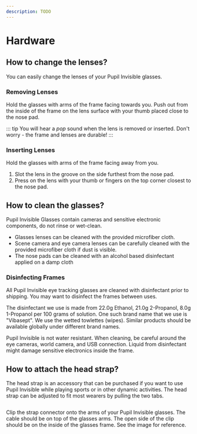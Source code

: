 ```yaml
---
description: TODO
---
```


# Hardware

## How to change the lenses?
You can easily change the lenses of your Pupil Invisible glasses.

<!-- todo insert video -->

### Removing Lenses

<Youtube src="ZaUoyuBEOJo"/>

Hold the glasses with arms of the frame facing towards you. Push out from the inside of the frame on the lens surface with your thumb placed close to the nose pad.

::: tip
You will hear a _pop_ sound when the lens is removed or inserted. Don't worry - the frame and lenses are durable!
:::


### Inserting Lenses

<Youtube src="Y8hG8t5xiPM"/>

Hold the glasses with arms of the frame facing away from you.
1. Slot the lens in the groove on the side furthest from the nose pad.
2. Press on the lens with your thumb or fingers on the top corner
   closest to the nose pad.

## How to clean the glasses?
Pupil Invisible Glasses contain cameras and sensitive electronic components, do not rinse or wet-clean.

- Glasses lenses can be cleaned with the provided microfiber cloth.
- Scene camera and eye camera lenses can be carefully cleaned with the provided microfiber cloth if dust is visible.
- The nose pads can be cleaned with an alcohol based disinfectant applied on a damp cloth

### Disinfecting Frames
All Pupil Invisible eye tracking glasses are cleaned with disinfectant prior to shipping. You may want to disinfect the frames between uses.

The disinfectant we use is made from 22.0g Ethanol, 21.0g 2-Propanol, 8.0g 1-Propanol per 100 grams of solution. One such brand name that we use is "Vibasept". We use the wetted towlettes (wipes). Similar products should be available globally under different brand names.

Pupil Invisible is not water resistant. When cleaning, be careful around the eye cameras, world camera, and USB connection. Liquid from disinfectant might damage sensitive electronics inside the frame.

## How to attach the head strap?

The head strap is an accessory that can be purchased if you want to use Pupil Invisible while playing sports or in other dynamic activities. The head strap can be adjusted to fit most wearers by pulling the two tabs.

<div style="display:flex;justify-content:center;">
  <v-img
    :src="require('../../media/invisible/pi-strap.jpg')"
    max-width=80%
  >
  </v-img>
</div>

Clip the strap connector onto the arms of your Pupil Invisible glasses. The cable should be on top of the glasses arms. The open side of the clip should be on the inside of the glasses frame. See the image for reference.
